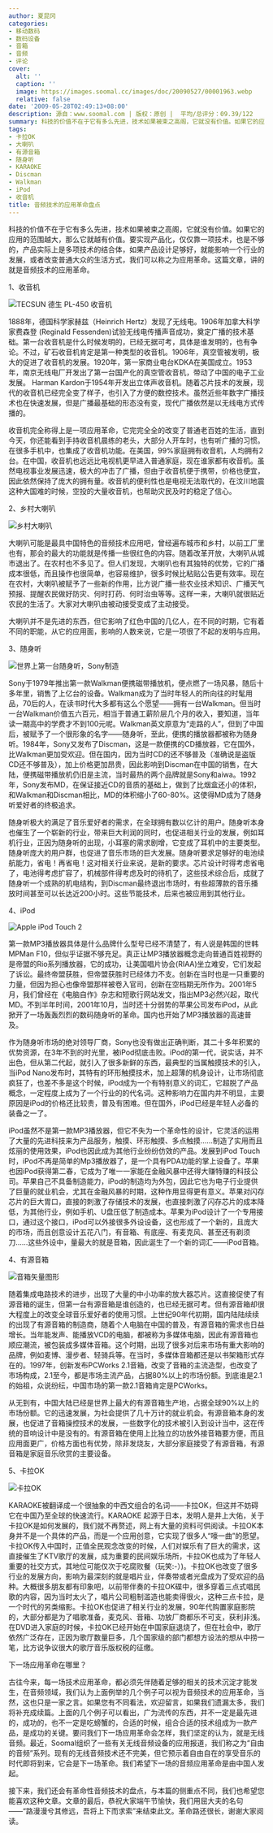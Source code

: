 ```yaml
---
author: 夏昆冈
categories:
- 移动数码
- 数码设备
- 音箱
- 音频
- 评论
cover:
  alt: ''
  caption: ''
  image: https://images.soomal.cc/images/doc/20090527/00001963.webp
  relative: false
date: '2009-05-28T02:49:13+08:00'
description: 源自：www.soomal.com | 版权：原创 |  平均/总评分：09.39/122
summary: 科技的价值不在于它有多么先进，技术如果被束之高阁，它就没有价值。如果它的应用的范围越大，那么它就越有价值。要实现产品化，仅仅靠一项技术，也是不够的，产品实际上是多项技术的结合体，如果产品设计足够好，就能影响一个行业的发展，或者改变普通大众的生活方式，我们可以称之为应用革命。这篇文章，讲的就是音频技术的应用革命。
tags:
- 卡拉OK
- 大喇叭
- 有源音箱
- 随身听
- KARAOKE
- Discman
- Walkman
- iPod
- 收音机
title: 音频技术的应用革命盘点
---
```


科技的价值不在于它有多么先进，技术如果被束之高阁，它就没有价值。如果它的应用的范围越大，那么它就越有价值。要实现产品化，仅仅靠一项技术，也是不够的，产品实际上是多项技术的结合体，如果产品设计足够好，就能影响一个行业的发展，或者改变普通大众的生活方式，我们可以称之为应用革命。这篇文章，讲的就是音频技术的应用革命。



1、收音机



![TECSUN 德生 PL-450 收音机](https://images.soomal.cc/images/doc/20090426/00001631.webp)



1888年，德国科学家赫兹（Heinrich Hertz）发现了无线电。1906年加拿大科学家费森登 
(Reginald Fessenden)试验无线电传播声音成功，奠定广播的技术基础。第一台收音机是什么时候发明的，已经无据可考，具体是谁发明的，也有争论。不过，矿石收音机肯定是第一种类型的收音机。1906年，真空管被发明，极大的促进了收音机的发展。1920年，第一家商业电台KDKA在美国成立。1953年，南京无线电厂开发出了第一台国产化的真空管收音机，带动了中国的电子工业发展。 Harman Kardon于1954年开发出立体声收音机。随着芯片技术的发展，现代的收音机已经完全变了样子，也引入了方便的数控技术。虽然近些年数字广播技术也在快速发展，但是广播最基础的形态没有变，现代广播依然是以无线电方式传播的。



收音机完全称得上是一项应用革命，它完完全全的改变了普通老百姓的生活，直到今天，你还能看到手持收音机晨练的老头，大部分人开车时，也有听广播的习惯。在很多手机中，也集成了收音机功能。在美国，99%家庭拥有收音机，人均拥有2台。在中国，收音机也远远比电视机更早进入普通家庭，现在谁家都有收音机。虽然电视事业发展迅速，极大的冲击了广播，但由于收音机便于携带，价格也便宜，因此依然保持了庞大的拥有量。收音机的便利性也是电视无法取代的，在汶川地震这种大国难的时候，空投的大量收音机，也帮助灾民及时的稳定了信心。



2、乡村大喇叭



![乡村大喇叭](https://images.soomal.cc/images/doc/20090527/00001962.webp)



大喇叭可能是最具中国特色的音频技术应用吧，曾经遍布城市和乡村，以前工厂里也有，那会的最大的功能就是传播一些很红色的内容。随着改革开放，大喇叭从城市退出了。在农村也不多见了。但人们发现，大喇叭也有其独特的优势，它的广播成本很低，而且操作也很简单，也容易维护，很多时候比粘贴公告更有效率。现在在农村，大喇叭被赋予了一些新的作用，比方说广播一些农业技术知识、广播天气预报、提醒农民做好防灾、何时打药、何时治虫等等。这样一来，大喇叭就很贴近农民的生活了。大家对大喇叭由被动接受变成了主动接受。



大喇叭并不是先进的东西，但它影响了红色中国的几亿人，在不同的时期，它有着不同的职能，从它的应用面，影响的人数来说，它是一项很了不起的发明与应用。



3、随身听



![世界上第一台随身听，Sony制造](https://images.soomal.cc/images/doc/20090527/00001963.webp)



Sony于1979年推出第一款Walkman便携磁带播放机，便点燃了一场风暴，随后十多年里，销售了上亿台的设备。Walkman成为了当时年轻人的所向往的时髦用品，70后的人，在读书时代大多都有这么个愿望――拥有一台Walkman。但当时一台Walkman价值五六百元，相当于普通工薪阶层几个月的收入，要知道，当年读一期高中的学费才不到100元呢。Walkman英文原意为“走路的人”，但到了中国后，被赋予了一个很形象的名字――随身听，至此，便携的播放器都被称为随身听。1984年，Sony又发布了Discman，这是一款便携的CD播放器，它在国外，比Walkman更加受欢迎。但在国内，因为当时CD的还不够普及（准确说是盗版CD还不够普及），加上价格更加昂贵，因此影响到Discman在中国的销售，在大陆，便携磁带播放机仍旧是主流，当时最热的两个品牌就是Sony和aiwa。1992年，Sony发布MD，在保证接近CD的音质的基础上，做到了比烟盒还小的体积，和Walkman和Discman相比，MD的体积缩小了60-80%。这使得MD成为了随身听爱好者的终极追求。



随身听极大的满足了音乐爱好者的需求，在全球拥有数以亿计的用户。随身听本身也催生了一个崭新的行业，带来巨大利润的同时，也促进相关行业的发展，例如耳机行业，正因为随身听的出现，小耳塞的需求剧增，它变成了耳机中的主要类型。随身听庞大的用户群，也促进了音乐市场的巨大发展。随身听要求足够好的电池续航能力，省电！再省电！这对相关行业来说，是新的要求。芯片设计时得考虑省电了，电池得考虑扩容了，机械部件得考虑及时的待机了，这些技术综合后，成就了随身听一个成熟的机电结构，到Discman最终退出市场时，有些超薄款的音乐播放时间甚至可以长达近200小时。这些节能技术，后来也被应用到其他行业。



4、iPod



![Apple iPod Touch 2](https://images.soomal.cc/images/doc/20090503/00001676.webp)



第一款MP3播放器具体是什么品牌什么型号已经不清楚了，有人说是韩国的世韩MPMan 
F10，但似乎证据不够充足。真正让MP3播放器概念走向普通百姓视野的是帝盟的Rio系列播放器，它的成功，让美国唱片协会(RIAA)坐立难安，它们发起了诉讼。最终帝盟获胜，但帝盟获胜时已经体力不支。创新在当时也是一只重要的力量，但因为担心也像帝盟那样被卷入官司，创新在空档期无所作为。2001年5月，我们曾经在《电脑自作》杂志和短歌行网站发文，指出MP3必然兴起，取代MD。不到半年时间，2001年10月，当时还十分弱势的苹果公司发布iPod，从此掀开了一场轰轰烈烈的数码随身听的革命。国内也开始了MP3播放器的高速普及。



作为随身听市场的绝对领导厂商，Sony也没有做出正确判断，其二十多年积累的优势资源，在3年不到的时光里，被iPod彻底击败。iPod的第一代，说实话，并不出色，但从第二代起，就引入了很多新鲜的东西，最典型的当属触摸技术的引入，当iPod Nano发布时，其特有的环形触摸技术，加上超薄的机身设计，让市场彻底疯狂了，也差不多是这个时候，iPod成为一个有特别意义的词汇，它超脱了产品概念，一定程度上成为了一个行业的的代名词。这种影响力在国内并不明显，主要原因是iPod的价格还比较贵，普及有困难。但在国外，iPod已经是年轻人必备的装备之一了。



iPod虽然不是第一款MP3播放器，但它不失为一个革命性的设计，它灵活的运用了大量的先进科技来为产品服务，触摸、环形触摸、多点触摸……制造了实用而且炫丽的使用效果，iPod也因此成为其他行业纷纷仿效的产品。发展到iPod Touch 时，iPod不再是简单的Mp3播放器了，是一个具有PDA功能的掌上设备了。苹果也因iPod获得第二春，它成为了唯一一家能在金融风暴中还得大赚特赚的科技公司。苹果自己不具备制造能力，iPod的制造均为外包，因此它也为电子行业提供了巨量的就业机会，尤其在金融风暴的时期，这种作用显得更有意义。苹果对闪存芯片的巨大胃口，直接的刺激了存储技术的发展，也直接刺激了闪存芯片的成本降低，为其他行业，例如手机、U盘压低了制造成本。苹果为iPod设计了一个专用接口，通过这个接口，iPod可以外接很多外设设备，这也形成了一个新的，且庞大的市场，而且创意设计五花八门，有音箱、有底座、有麦克风、甚至还有剃须刀……这些外设中，量最大的就是音箱，因此诞生了一个新的词汇――iPod音箱。



4、有源音箱



![音箱矢量图形](https://images.soomal.cc/images/doc/20090416/00000430.webp)



随着集成电路技术的进步，出现了大量的中小功率的放大器芯片。这直接促使了有源音箱的诞生，但第一台有源音箱是谁创造的，也已经无据可考。但有源音箱却很大程度上的改变全球音乐爱好者的使用习惯。上世纪90年代初期，国内陆陆续续的出现了有源音箱的制造商，随着个人电脑在中国的普及，有源音箱的需求也日益增长。当年能发声、能播放VCD的电脑，都被称为多媒体电脑，因此有源音箱也顺应潮流，被包装成多媒体音箱。这个时期，出现了很多对后来市场有重大影响的品牌，例如麦博、漫步者、轻骑兵等。在当时，多媒体音箱都还是以书架箱形式存在的。1997年，创新发布PCWorks 
2.1音箱，改变了音箱的主流造型，也改变了市场构成，2.1至今，都是市场主流产品，占据80%以上的市场份额。到底谁是2.1的始祖，众说纷纭，中国市场的第一款2.1音箱肯定是PCWorks。



从无到有，中国大陆已经是世界上最大的有源音箱生产地，占据全球90%以上的市场份额。它的迅速发展，为社会提供了几十万计的就业机会。有源音箱本身的发展，也促进了音箱操控技术的发展，一些数字化的技术被引入到设计当中，这在传统的音响设计中是没有的。有源音箱在使用上比独立的功放外接音箱要方便，而且应用面更广，价格方面也有优势，除非发烧友，大部分家庭接受了有源音箱，有源音箱是家庭音乐欣赏的主要设备。



5、卡拉OK



![卡拉OK](https://images.soomal.cc/images/doc/20090520/00001892.webp)



KARAOKE被翻译成一个很抽象的中西文组合的名词――卡拉OK，但这并不妨碍它在中国乃至全球的快速流行。KARAOKE 
起源于日本，发明人是井上大佑，关于卡拉OK是如何发展的，我们就不再赘述，网上有大量的资料可供阅读。卡拉OK本身并不是一个具体的产品，而是一个应用创意，它实现了很多人“嚎一曲”的愿望。卡拉OK传入中国时，正值全民观念改变的时候，人们对娱乐有了巨大的需求，这直接催生了KTV歌厅的发展，成为重要的民间娱乐场所，卡拉OK也成为了年轻人重要的社交方式，其地位可能仅次于吃腐败餐（玩笑:-）)。卡拉OK也改变了很多行业的发展方向，影响为最深刻的就是唱片业，伴奏带或者光盘成为了受欢迎的品种。大概很多朋友都有印象吧，以前带伴奏的卡拉OK碟中，很多穿着三点式唱民歌的内容，因为当时太火了，唱片公司粗制滥造也能卖得很火，这种三点卡拉，是一个时代的另类缩影。卡拉OK也促进了相关行业的发展，90年代购置家庭影院的，大部分都是为了唱歌准备，麦克风、音箱、功放厂商都乐不可支，获利非浅。在DVD进入家庭的时候，卡拉OK已经开始在中国家庭退烧了，但在社会中，歌厅依然广泛存在，正因为歌厅数量巨多，几个国家级的部门都想方设法的想从中捞一笔，比方说争议很大的歌厅音乐版权税的征缴。



下一场应用革命在哪里？



古往今来，每一场技术应用革命，都必须先伴随着足够的相关的技术沉淀才能发生，在音频领域，我们认为上面例举的几个例子可以视为音频技术的应用革命，当然，这也只是一家之言。如果您有不同看法，欢迎留言，如果我们遗漏太多，我们将补充成续篇。上面的几个例子可以看出，广为流传的东西，并不一定是最先进的，成功的，也不一定是吃螃蟹的，合适的时候，组合合适的技术组成为一款产品，是成功的关键。要问我们下一场应用革命会怎样，我们坚定的认为，就是无线音频。最近，Soomal组织了一些有关无线音频设备的应用报道，我们称之为“自由的音频”系列。现有的无线音频技术还不完美，但它预示着自由自在的享受音乐的时代即将到来，它会是下一场革命。我们希望下一场的音频应用革命是由中国人发起。



接下来，我们还会有革命性音频技术的盘点，与本篇的侧重点不同，我们也希望您能喜欢这种文章。文章的最后，恭祝大家端午节愉快，我们用屈大夫的名句――“路漫漫兮其修远，吾将上下而求索”来结束此文。革命路还很长，谢谢大家阅读。